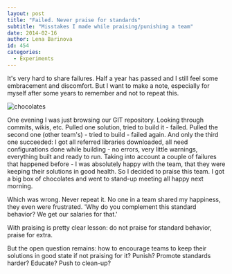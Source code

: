 ```yaml
---
layout: post
title: "Failed. Never praise for standards"
subtitle: "Misstakes I made while praising/punishing a team"
date: 2014-02-16
author: Lena Barinova
id: 454
categories:
  - Experiments
---
```


It's very hard to share failures. Half a year has passed and I still feel some embracement and discomfort. But I want to make a note, especially for myself after some years to remember and not to repeat this.

<img src="{{ site.baseurl }}/img/post_img/chocolates.jpg" alt="chocolates" class="left" />

One evening I was just browsing our GIT repository. Looking through commits, wikis, etc. Pulled one solution, tried to build it - failed. Pulled the second one (other team's) - tried to build - failed again. And only the third one succeeded: I got all referred libraries downloaded, all need configurations done while building - no errors, very little warnings, everything built and ready to run. Taking into account a couple of failures that happened before - I was absolutely happy with the team, that they were keeping their solutions in good health. So I decided to praise this team. I got a big box of chocolates and went to stand-up meeting all happy next morning.

Which was wrong. Never repeat it. No one in a team shared my happiness, they even were frustrated. 'Why do you complement this standard behavior? We get our salaries for that.'

With praising is pretty clear lesson: do not praise for standard behavior, praise for extra.

But the open question remains: how to encourage teams to keep their solutions in good state if not praising for it? Punish? Promote standards harder? Educate? Push to clean-up?